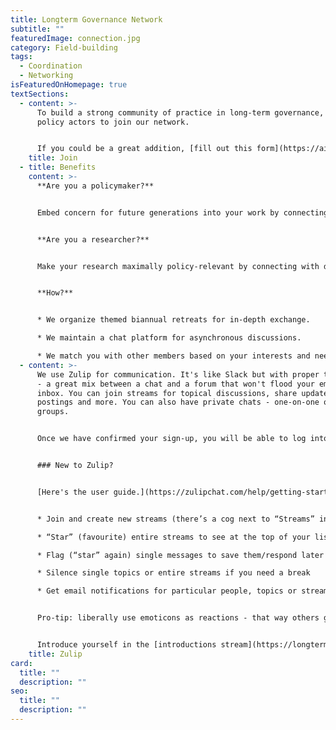 ```yaml
---
title: Longterm Governance Network
subtitle: ""
featuredImage: connection.jpg
category: Field-building
tags:
  - Coordination
  - Networking
isFeaturedOnHomepage: true
textSections:
  - content: >-
      To build a strong community of practice in long-term governance, we invite
      policy actors to join our network. 


      If you could be a great addition, [fill out this form](https://airtable.com/shrdAb3PgjzY49EeZ) and we'll be in touch.
    title: Join
  - title: Benefits
    content: >-
      **Are you a policymaker?**


      Embed concern for future generations into your work by connecting with other policymakers and leading scholars in the fields of decision-making, global catastrophic risks and Longtermism to exchange best practices and stay up to date.


      **Are you a researcher?**


      Make your research maximally policy-relevant by connecting with decision-makers and potential collaborators.


      **How?**


      * We organize themed biannual retreats for in-depth exchange.

      * We maintain a chat platform for asynchronous discussions.

      * We match you with other members based on your interests and needs.
  - content: >-
      We use Zulip for communication. It's like Slack but with proper threading
      - a great mix between a chat and a forum that won't flood your email
      inbox. You can join streams for topical discussions, share updates, job
      postings and more. You can also have private chats - one-on-one or in
      groups.


      Once we have confirmed your sign-up, you will be able to log into [longtermgov.zulipchat.com](https://longtermgov.zulipchat.com/) via your browser or [the app for your phone](https://play.google.com/store/apps/details?id=com.zulipmobile).


      ### New to Zulip?


      [Here's the user guide.](https://zulipchat.com/help/getting-started-with-zulip) You can:


      * Join and create new streams (there’s a cog next to “Streams” in the left panel, if clicked, a tab in the pop-up window shows “All streams”, as well as a “+” to create new ones)

      * “Star” (favourite) entire streams to see at the top of your list

      * Flag (“star” again) single messages to save them/respond later

      * Silence single topics or entire streams if you need a break

      * Get email notifications for particular people, topics or streams


      Pro-tip: liberally use emoticons as reactions - that way others get feedback even if you don't write a comment.


      Introduce yourself in the [introductions stream](https://longtermgov.zulipchat.com/#narrow/stream/285784-introductions) to make it easier to get a feel for who’s who.
    title: Zulip
card:
  title: ""
  description: ""
seo:
  title: ""
  description: ""
---
```

